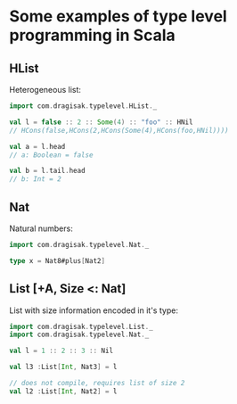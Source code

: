 # Some examples of type level programming in Scala

## HList

Heterogeneous list:

```scala
import com.dragisak.typelevel.HList._

val l = false :: 2 :: Some(4) :: "foo" :: HNil 
// HCons(false,HCons(2,HCons(Some(4),HCons(foo,HNil))))

val a = l.head
// a: Boolean = false

val b = l.tail.head
// b: Int = 2

```

## Nat

Natural numbers:

```scala
import com.dragisak.typelevel.Nat._

type x = Nat8#plus[Nat2] 
```

## List [+A, Size <: Nat]

List with size information encoded in it's type:
 
```scala
import com.dragisak.typelevel.List._
import com.dragisak.typelevel.Nat._

val l = 1 :: 2 :: 3 :: Nil

val l3 :List[Int, Nat3] = l

// does not compile, requires list of size 2
val l2 :List[Int, Nat2] = l

```
